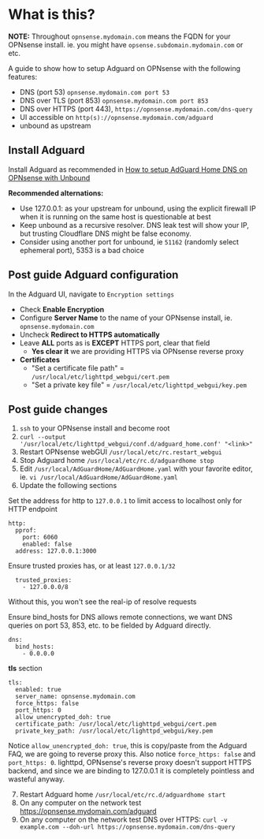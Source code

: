 # What is this?

**NOTE:** Throughout `opnsense.mydomain.com` means the FQDN for your OPNsense install. ie. you might have `opsense.subdomain.mydomain.com` or etc.

A guide to show how to setup Adguard on OPNsense with the following features:
- DNS (port 53) `opnsense.mydomain.com port 53`
- DNS over TLS (port 853) `opnsense.mydomain.com port 853`
- DNS over HTTPS (port 443), `https://opnsense.mydomain.com/dns-query`
- UI accessible on `http(s)://opnsense.mydomain.com/adguard`
- unbound as upstream

## Install Adguard

Install Adguard as recommended in [How to setup AdGuard Home DNS on OPNsense with Unbound](https://windgate.net/setup-adguard-home-opnsense-adblocker/)

**Recommended alternations:**
- Use 127.0.0.1:<port> as your upstream for unbound, using the explicit firewall IP when it is running on the same host is questionable at best
- Keep unbound as a recursive resolver.  DNS leak test will show your IP, but trusting Cloudflare DNS might be false economy.
- Consider using another port for unbound, ie `51162` (randomly select ephemeral port), 5353 is a bad choice

## Post guide Adguard configuration

In the Adguard UI, navigate to `Encryption settings`
- Check **Enable Encryption**
- Configure **Server Name** to the name of your OPNsense install, ie. `opnsense.mydomain.com`
- Uncheck **Redirect to HTTPS automatically**
- Leave **ALL** ports as is **EXCEPT** HTTPS port, clear that field
  - **Yes clear it** we are providing HTTPS via OPNsense reverse proxy
- **Certificates**
  - "Set a certificate file path" = `/usr/local/etc/lighttpd_webgui/cert.pem`
  - "Set a private key file" = `/usr/local/etc/lighttpd_webgui/key.pem`

## Post guide changes

1. `ssh` to your OPNsense install and become root
2. `curl --output '/usr/local/etc/lighttpd_webgui/conf.d/adguard_home.conf' "<link>"`
3. Restart OPNsense webGUI `/usr/local/etc/rc.restart_webgui`
4. Stop Adguard home `/usr/local/etc/rc.d/adguardhome stop`
5. Edit `/usr/local/AdGuardHome/AdGuardHome.yaml` with your favorite editor, ie. `vi /usr/local/AdGuardHome/AdGuardHome.yaml`
6. Update the following sections

Set the address for http to `127.0.0.1` to limit access to localhost only for HTTP endpoint

```
http:
  pprof:
    port: 6060
    enabled: false
  address: 127.0.0.1:3000
```

Ensure trusted proxies has, or at least `127.0.0.1/32`
```
  trusted_proxies:
    - 127.0.0.0/8
```

Without this, you won't see the real-ip of resolve requests

Ensure bind_hosts for DNS allows remote connections, we want DNS queries on port 53, 853, etc. to be fielded by Adguard directly.

```
dns:
  bind_hosts:
    - 0.0.0.0
```

**tls** section

```
tls:
  enabled: true
  server_name: opnsense.mydomain.com
  force_https: false
  port_https: 0
  allow_unencrypted_doh: true
  certificate_path: /usr/local/etc/lighttpd_webgui/cert.pem
  private_key_path: /usr/local/etc/lighttpd_webgui/key.pem
```

Notice `allow_unencrypted_doh: true`, this is copy/paste from the Adguard FAQ, we are going to reverse proxy this.
Also notice `force_https: false` and `port_https: 0`.  lighttpd, OPNsense's reverse proxy doesn't support HTTPS backend, and since we are binding to 127.0.0.1 it is completely pointless and wasteful anyway.

7. Restart Adguard home `/usr/local/etc/rc.d/adguardhome start`
8. On any computer on the network test https://opnsense.mydomain.com/adguard
9. On any computer on the network test DNS over HTTPS: `curl -v example.com --doh-url https://opnsense.mydomain.com/dns-query`

